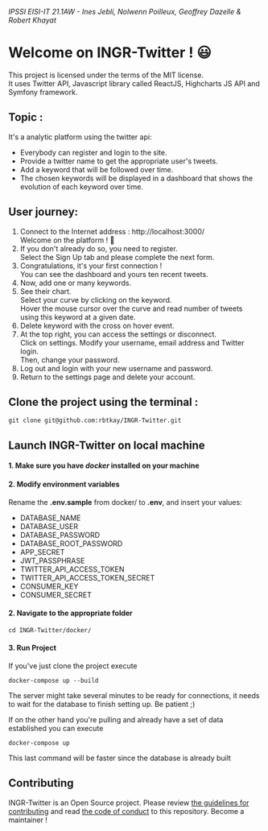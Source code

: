﻿*IPSSI EISI-IT 21.1AW - Ines Jebli, Nolwenn Poilleux, Geoffrey Dazelle & Robert Khayat*

# Welcome on INGR-Twitter ! 😃

This project is licensed under the terms of the MIT license. <br/>
It uses Twitter API, Javascript library called ReactJS, Highcharts JS API and Symfony framework.

## Topic :
It's a analytic platform using the twitter api:
* Everybody can register and login to the site.
* Provide a twitter name to get the appropriate user's tweets.
* Add a keyword that will be followed over time.
* The chosen keywords will be displayed in a dashboard that shows the evolution of each keyword over time.

## User journey:
1. Connect to the Internet address : http://localhost:3000/ <br/>
   Welcome on the platform ! 🎉
2. If you don't already do so, you need to register. <br/>
   Select the Sign Up tab and please complete the next form.
3. Congratulations, it's your first connection ! <br/>
   You can see the dashboard and yours ten recent tweets.
4. Now, add one or many keywords.
5. See their chart. <br/>
   Select your curve by clicking on the keyword. <br/>
   Hover the mouse cursor over the curve and read number of tweets using this keyword at a given date.
6. Delete keyword with the cross on hover event.
7. At the top right, you can access the settings or disconnect. <br/>
   Click on settings. Modify your username, email address and Twitter login. <br/>
   Then, change your password.
8. Log out and login with your new username and password.
10. Return to the settings page and delete your account.


## Clone the project using the terminal :
```shell
git clone git@github.com:rbtkay/INGR-Twitter.git
```

## Launch INGR-Twitter on local machine

#### 1. Make sure you have ***docker*** installed on your machine ####
#### 2. Modify environment variables #### 
Rename the **.env.sample** from docker/ to **.env**, and insert your values:
- DATABASE_NAME
- DATABASE_USER
- DATABASE_PASSWORD
- DATABASE_ROOT_PASSWORD
- APP_SECRET
- JWT_PASSPHRASE
- TWITTER_API_ACCESS_TOKEN
- TWITTER_API_ACCESS_TOKEN_SECRET
- CONSUMER_KEY
- CONSUMER_SECRET


#### 2. Navigate to the appropriate folder ####
```shell
cd INGR-Twitter/docker/
```
#### 3. Run Project ####

If you've just clone the project execute
```shell
docker-compose up --build
```
The server might take several minutes to be ready for connections, it needs to wait for the database to finish setting up. Be patient ;) 

If on the other hand you're pulling and already have a set of data established you can execute 
```shell
docker-compose up
```
This last command will be faster since the database is already built

## Contributing
INGR-Twitter is an Open Source project. Please review [the guidelines for contributing](https://github.com/rbtkay/INGR-Twitter/blob/master/CONTRIBUTING.md) and read [the code of conduct](https://github.com/rbtkay/INGR-Twitter/blob/master/CODE_OF_CONDUCT.md) to this repository. 
Become a maintainer ! 
